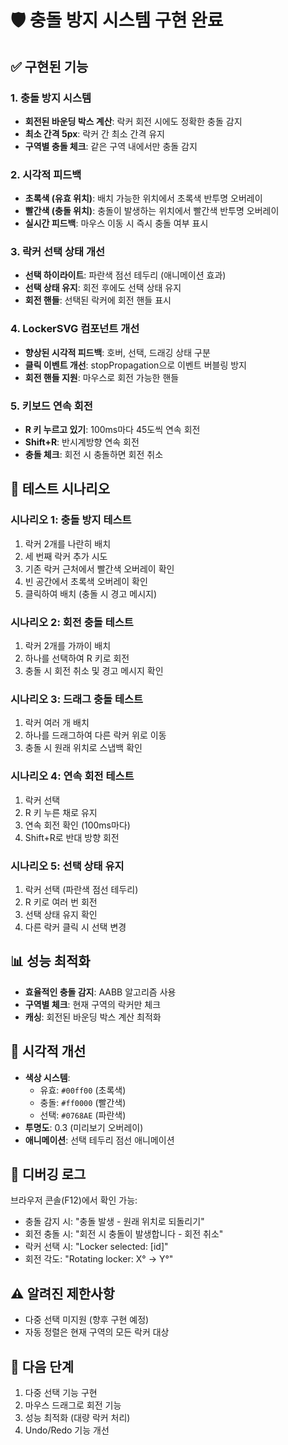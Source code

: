 # 🛡️ 충돌 방지 시스템 구현 완료

## ✅ 구현된 기능

### 1. 충돌 방지 시스템
- **회전된 바운딩 박스 계산**: 락커 회전 시에도 정확한 충돌 감지
- **최소 간격 5px**: 락커 간 최소 간격 유지
- **구역별 충돌 체크**: 같은 구역 내에서만 충돌 감지

### 2. 시각적 피드백
- **초록색 (유효 위치)**: 배치 가능한 위치에서 초록색 반투명 오버레이
- **빨간색 (충돌 위치)**: 충돌이 발생하는 위치에서 빨간색 반투명 오버레이
- **실시간 피드백**: 마우스 이동 시 즉시 충돌 여부 표시

### 3. 락커 선택 상태 개선
- **선택 하이라이트**: 파란색 점선 테두리 (애니메이션 효과)
- **선택 상태 유지**: 회전 후에도 선택 상태 유지
- **회전 핸들**: 선택된 락커에 회전 핸들 표시

### 4. LockerSVG 컴포넌트 개선
- **향상된 시각적 피드백**: 호버, 선택, 드래깅 상태 구분
- **클릭 이벤트 개선**: stopPropagation으로 이벤트 버블링 방지
- **회전 핸들 지원**: 마우스로 회전 가능한 핸들

### 5. 키보드 연속 회전
- **R 키 누르고 있기**: 100ms마다 45도씩 연속 회전
- **Shift+R**: 반시계방향 연속 회전
- **충돌 체크**: 회전 시 충돌하면 회전 취소

## 🧪 테스트 시나리오

### 시나리오 1: 충돌 방지 테스트
1. 락커 2개를 나란히 배치
2. 세 번째 락커 추가 시도
3. 기존 락커 근처에서 빨간색 오버레이 확인
4. 빈 공간에서 초록색 오버레이 확인
5. 클릭하여 배치 (충돌 시 경고 메시지)

### 시나리오 2: 회전 충돌 테스트
1. 락커 2개를 가까이 배치
2. 하나를 선택하여 R 키로 회전
3. 충돌 시 회전 취소 및 경고 메시지 확인

### 시나리오 3: 드래그 충돌 테스트
1. 락커 여러 개 배치
2. 하나를 드래그하여 다른 락커 위로 이동
3. 충돌 시 원래 위치로 스냅백 확인

### 시나리오 4: 연속 회전 테스트
1. 락커 선택
2. R 키 누른 채로 유지
3. 연속 회전 확인 (100ms마다)
4. Shift+R로 반대 방향 회전

### 시나리오 5: 선택 상태 유지
1. 락커 선택 (파란색 점선 테두리)
2. R 키로 여러 번 회전
3. 선택 상태 유지 확인
4. 다른 락커 클릭 시 선택 변경

## 📊 성능 최적화
- **효율적인 충돌 감지**: AABB 알고리즘 사용
- **구역별 체크**: 현재 구역의 락커만 체크
- **캐싱**: 회전된 바운딩 박스 계산 최적화

## 🎨 시각적 개선
- **색상 시스템**:
  - 유효: `#00ff00` (초록색)
  - 충돌: `#ff0000` (빨간색)
  - 선택: `#0768AE` (파란색)
- **투명도**: 0.3 (미리보기 오버레이)
- **애니메이션**: 선택 테두리 점선 애니메이션

## 📝 디버깅 로그
브라우저 콘솔(F12)에서 확인 가능:
- 충돌 감지 시: "충돌 발생 - 원래 위치로 되돌리기"
- 회전 충돌 시: "회전 시 충돌이 발생합니다 - 회전 취소"
- 락커 선택 시: "Locker selected: [id]"
- 회전 각도: "Rotating locker: X° -> Y°"

## ⚠️ 알려진 제한사항
- 다중 선택 미지원 (향후 구현 예정)
- 자동 정렬은 현재 구역의 모든 락커 대상

## 🚀 다음 단계
1. 다중 선택 기능 구현
2. 마우스 드래그로 회전 기능
3. 성능 최적화 (대량 락커 처리)
4. Undo/Redo 기능 개선